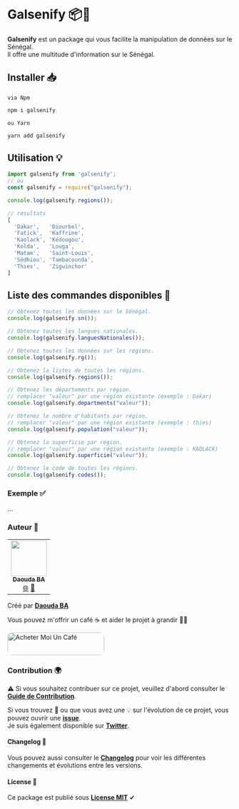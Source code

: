 # Galsenify 📦💫

**Galsenify** est un package qui vous facilite la manipulation de données sur le Sénégal.  
Il offre une multitude d'information sur le Sénégal.

## Installer 📥

`via Npm`

```bash
npm i galsenify
```

`ou Yarn`

```bash
yarn add galsenify
```

## Utilisation 💡

```js
import galsenify from 'galsenify';
// ou
const galsenify = require("galsenify");

console.log(galsenify.regions());

// resultats
[
  'Dakar',   'Diourbel',
  'Fatick',  'Kaffrine',
  'Kaolack', 'Kédougou',
  'Kolda',   'Louga',
  'Matam',   'Saint-Louis',
  'Sédhiou', 'Tambacounda',
  'Thies',   'Ziguinchor'
]
```

## Liste des commandes disponibles 🧩

```js
// Obtenez toutes les données sur le Sénégal.
console.log(galsenify.sn());

// Obtenez toutes les langues nationales.
console.log(galsenify.languesNationales());

// Obtenez toutes les données sur les régions.
console.log(galsenify.rg());

// Obtenez la listes de toutes les régions.
console.log(galsenify.regions());

// Obtenez les départements par région.
// remplacer "valeur" par une région existante (exemple : Dakar)
console.log(galsenify.departments("valeur"));

// Obtenez le nombre d'habitants par région.
// remplacer "valeur" par une région existante (exemple : thies)
console.log(galsenify.population("valeur"));

// Obtenez la superficie par région.
// remplacer "valeur" par une région existante (exemple : KAOLACK)
console.log(galsenify.superficie("valeur"));

// Obtenez le code de toutes les régions.
console.log(galsenify.codes());
```

### Exemple ✅

...

### Auteur 🌟

<table>
  <tr>
    <td align="center">
        <a href="https://github.com/daoodaba975">
            <img src="https://avatars.githubusercontent.com/daoodaba975" width="80px;" alt=""/>
            <br/>
            <sub><b>Daouda BA</b></sub>
        </a>
            <br/>
        <a href="https://daooda.dev" title="Website">🌐</a>
        <a href="https://twitter.com/daoodaba975" title="Twitter">🐤</a>
    </td>
  </tr>
</table>

Créé par **[Daouda BA](https://github.com/daoodaba975)**

Vous pouvez m'offrir un café ☕ et aider le projet à grandir 🙌🏾

<a href="https://www.buymeacoffee.com/daoodaba975" target="_blank"><img src="https://cdn.buymeacoffee.com/buttons/lato-orange.png" alt="Acheter Moi Un Café" style="height: 51px !important;width: 217px !important; border-radius: 10px;" ></a>

### Contribution 🌍

⚠️ Si vous souhaitez contribuer sur ce projet, veuillez d'abord consulter le **[Guide de Contribution](../CONTRIBUTING.md)**.

Si vous trouvez 🐞 ou que vous avez une 💡 sur l'évolution de ce projet, vous pouvez ouvrir une **[issue](https://github.com/daoodaba975/galsenify/issues/new)**.  
Je suis également disponible sur **[Twitter](https://twitter.com/daoodaba975)**.

#### Changelog 🔁

Vous pouvez aussi consulter le **[Changelog](../CHANGELOG.md)** pour voir les différentes changements et évolutions entre les versions.

#### License 🎫

Ce package est publié sous **[License MIT](../LICENCE.md)** ✔
